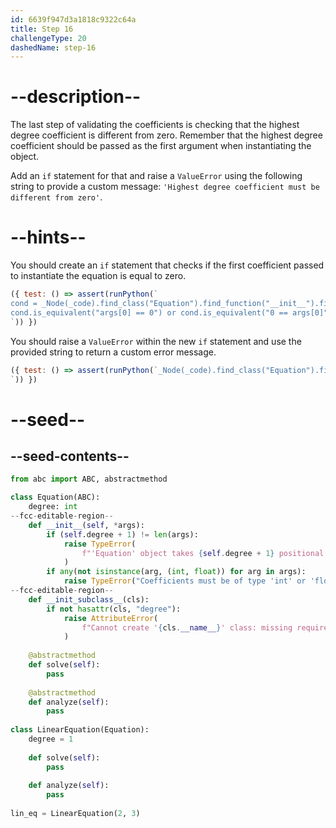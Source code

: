```yaml
---
id: 6639f947d3a1818c9322c64a
title: Step 16
challengeType: 20
dashedName: step-16
---
```


# --description--

The last step of validating the coefficients is checking that the highest degree coefficient is different from zero. Remember that the highest degree coefficient should be passed as the first argument when instantiating the object.

Add an `if` statement for that and raise a `ValueError` using the following string to provide a custom message: `'Highest degree coefficient must be different from zero'`.

# --hints--

You should create an `if` statement that checks if the first coefficient passed to instantiate the equation is equal to zero.

```js
({ test: () => assert(runPython(`
cond = _Node(_code).find_class("Equation").find_function("__init__").find_ifs()[2].find_conditions()[0]
cond.is_equivalent("args[0] == 0") or cond.is_equivalent("0 == args[0]") or cond.is_equivalent("not args[0]")
`)) })
```

You should raise a `ValueError` within the new `if` statement and use the provided string to return a custom error message.

```js
({ test: () => assert(runPython(`_Node(_code).find_class("Equation").find_function("__init__").find_ifs()[2].find_bodies()[0].has_stmt("raise ValueError('Highest degree coefficient must be different from zero')")
`)) })
```

# --seed--

## --seed-contents--

```py
from abc import ABC, abstractmethod

class Equation(ABC):
    degree: int
--fcc-editable-region--
    def __init__(self, *args):
        if (self.degree + 1) != len(args):
            raise TypeError(
                f"'Equation' object takes {self.degree + 1} positional arguments but {len(args)} were given"
            )
        if any(not isinstance(arg, (int, float)) for arg in args):
            raise TypeError("Coefficients must be of type 'int' or 'float'")
--fcc-editable-region--
    def __init_subclass__(cls):
        if not hasattr(cls, "degree"):
            raise AttributeError(
                f"Cannot create '{cls.__name__}' class: missing required attribute 'degree'"
            )        
    
    @abstractmethod
    def solve(self):
        pass
        
    @abstractmethod
    def analyze(self):
        pass
        
class LinearEquation(Equation):
    degree = 1
    
    def solve(self):
        pass
    
    def analyze(self):
        pass
    
lin_eq = LinearEquation(2, 3)
```
